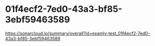 # 01f4ecf2-7ed0-43a3-bf85-3ebf59463589
https://sonarcloud.io/summary/overall?id=examly-test_01f4ecf2-7ed0-43a3-bf85-3ebf59463589

